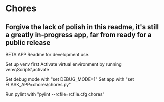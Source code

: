 # Chores
## Forgive the lack of polish in this readme, it's still a greatly in-progress app, far from ready for a public release

BETA APP
Readme for development use.

Set up venv first
Activate virtual environment by running venv\Scripts\activate

Set debug mode with "set DEBUG_MODE=1"
Set app with "set FLASK_APP=chores\chores.py"

Run pylint with "pylint --rcfile=rcfile.cfg chores"
